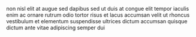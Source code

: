 non nisl elit at augue sed dapibus sed ut duis at congue elit tempor iaculis
enim ac ornare rutrum odio tortor risus et lacus accumsan velit ut rhoncus
vestibulum et elementum suspendisse ultrices dictum accumsan quisque dictum
ante vitae adipiscing semper dui